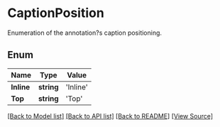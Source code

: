 # CaptionPosition
Enumeration of the annotation?s caption positioning.

## Enum
Name | Type | Value
------------ | ------------- | -------------
**Inline** | **string** | 'Inline'
**Top** | **string** | 'Top'
[[Back to Model list]](../README.md#documentation-for-models) [[Back to API list]](../README.md#documentation-for-api-endpoints) [[Back to README]](../README.md) [[View Source]](../src/models/captionPosition.ts)

